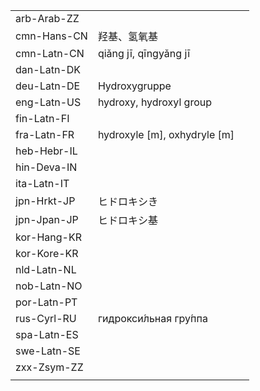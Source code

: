 | | | |
|-|-|-|
| arb-Arab-ZZ |  |  |
| cmn-Hans-CN | 羟基、氢氧基 |  |
| cmn-Latn-CN | qiǎng jī, qīngyǎng jī |  |
| dan-Latn-DK |  |  |
| deu-Latn-DE | Hydroxygruppe |  |
| eng-Latn-US | hydroxy, hydroxyl group |  |
| fin-Latn-FI |  |  |
| fra-Latn-FR | hydroxyle [m], oxhydryle [m] |  |
| heb-Hebr-IL |  |  |
| hin-Deva-IN |  |  |
| ita-Latn-IT |  |  |
| jpn-Hrkt-JP | ヒドロキシき |  |
| jpn-Jpan-JP | ヒドロキシ基 |  |
| kor-Hang-KR |  |  |
| kor-Kore-KR |  |  |
| nld-Latn-NL |  |  |
| nob-Latn-NO |  |  |
| por-Latn-PT |  |  |
| rus-Cyrl-RU | гидрокси́льная гру́ппа |  |
| spa-Latn-ES |  |  |
| swe-Latn-SE |  |  |
| zxx-Zsym-ZZ |  |  |
|  |  |  |
